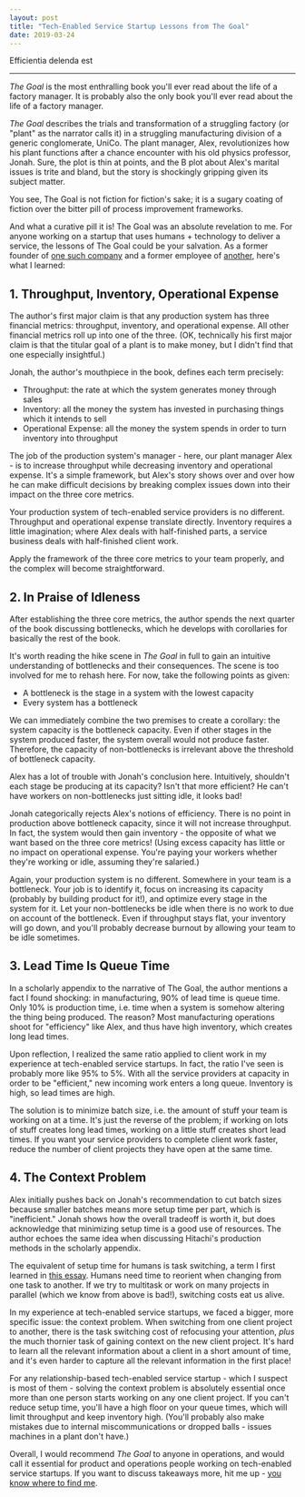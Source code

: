 ```yaml
---
layout: post
title: "Tech-Enabled Service Startup Lessons from The Goal"
date: 2019-03-24
---
```


Efficientia delenda est

<!--more-->
<hr>

_The Goal_ is the most enthralling book you'll ever read about the life of a factory manager. It is probably also the only book you'll ever read about the life of a factory manager.

_The Goal_ describes the trials and transformation of a struggling factory (or "plant" as the narrator calls it) in a struggling manufacturing division of a generic conglomerate, UniCo. The plant manager, Alex, revolutionizes how his plant functions after a chance encounter with his old physics professor, Jonah. Sure, the plot is thin at points, and the B plot about Alex's marital issues is trite and bland, but the story is shockingly gripping given its subject matter.

You see, The Goal is not fiction for fiction's sake; it is a sugary coating of fiction over the bitter pill of process improvement frameworks.

And what a curative pill it is! The Goal was an absolute revelation to me. For anyone working on a startup that uses humans + technology to deliver a service, the lessons of The Goal could be your salvation. As a former founder of [one such company](https://techcrunch.com/2016/02/29/castle-is-a-property-management-platform-from-the-future/) and a former employee of [another](https://www.atrium.co/), here's what I learned:

## 1. Throughput, Inventory, Operational Expense

The author's first major claim is that any production system has three financial metrics: throughput, inventory, and operational expense. All other financial metrics roll up into one of the three. (OK, technically his first major claim is that the titular goal of a plant is to make money, but I didn't find that one especially insightful.)

Jonah, the author's mouthpiece in the book, defines each term precisely:

* Throughput: the rate at which the system generates money through sales
* Inventory: all the money the system has invested in purchasing things which it intends to sell
* Operational Expense: all the money the system spends in order to turn inventory into throughput

The job of the production system's manager - here, our plant manager Alex - is to increase throughput while decreasing inventory and operational expense. It's a simple framework, but Alex's story shows over and over how he can make difficult decisions by breaking complex issues down into their impact on the three core metrics.

Your production system of tech-enabled service providers is no different. Throughput and operational expense translate directly. Inventory requires a little imagination; where Alex deals with half-finished parts, a service business deals with half-finished client work.

Apply the framework of the three core metrics to your team properly, and the complex will become straightforward.

## 2. In Praise of Idleness

After establishing the three core metrics, the author spends the next quarter of the book discussing bottlenecks, which he develops with corollaries for basically the rest of the book.

It's worth reading the hike scene in _The Goal_ in full to gain an intuitive understanding of bottlenecks and their consequences. The scene is too involved for me to rehash here. For now, take the following points as given:

* A bottleneck is the stage in a system with the lowest capacity
* Every system has a bottleneck

We can immediately combine the two premises to create a corollary: the system capacity is the bottleneck capacity. Even if other stages in the system produced faster, the system overall would not produce faster. Therefore, the capacity of non-bottlenecks is irrelevant above the threshold of bottleneck capacity. 

Alex has a lot of trouble with Jonah's conclusion here. Intuitively, shouldn't each stage be producing at its capacity? Isn't that more efficient? He can't have workers on non-bottlenecks just sitting idle, it looks bad!

Jonah categorically rejects Alex's notions of efficiency. There is no point in production above bottleneck capacity, since it will not increase throughput. In fact, the system would then gain inventory - the opposite of what we want based on the three core metrics! (Using excess capacity has little or no impact on operational expense. You're paying your workers whether they're working or idle, assuming they're salaried.)

Again, your production system is no different. Somewhere in your team is a bottleneck. Your job is to identify it, focus on increasing its capacity (probably by building product for it!), and optimize every stage in the system for it. Let your non-bottlenecks be idle when there is no work to due on account of the bottleneck. Even if throughput stays flat, your inventory will go down, and you'll probably decrease burnout by allowing your team to be idle sometimes.

## 3. Lead Time Is Queue Time

In a scholarly appendix to the narrative of The Goal, the author mentions a fact I found shocking: in manufacturing, 90% of lead time is queue time. Only 10% is production time, i.e. time when a system is somehow altering the thing being produced. The reason? Most manufacturing operations shoot for "efficiency" like Alex, and thus have high inventory, which creates long lead times.

Upon reflection, I realized the same ratio applied to client work in my experience at tech-enabled service startups. In fact, the ratio I've seen is probably more like 95% to 5%. With all the service providers at capacity in order to be "efficient," new incoming work enters a long queue. Inventory is high, so lead times are high.

The solution is to minimize batch size, i.e. the amount of stuff your team is working on at a time. It's just the reverse of the problem; if working on lots of stuff creates long lead times, working on a little stuff creates short lead times. If you want your service providers to complete client work faster, reduce the number of client projects they have open at the same time.

## 4. The Context Problem

Alex initially pushes back on Jonah's recommendation to cut batch sizes because smaller batches means more setup time per part, which is "inefficient." Jonah shows how the overall tradeoff is worth it, but does acknowledge that minimizing setup time is a good use of resources. The author echoes the same idea when discussing Hitachi's production methods in the scholarly appendix.

The equivalent of setup time for humans is task switching, a term I first learned in [this essay](https://www.joelonsoftware.com/2001/02/12/human-task-switches-considered-harmful/). Humans need time to reorient when changing from one task to another. If we try to multitask or work on many projects in parallel (which we know from above is bad!), switching costs eat us alive.

In my experience at tech-enabled service startups, we faced a bigger, more specific issue: the context problem. When switching from one client project to another, there is the task switching cost of refocusing your attention, _plus_ the much thornier task of gaining context on the new client project. It's hard to learn all the relevant information about a client in a short amount of time, and it's even harder to capture all the relevant information in the first place!

For any relationship-based tech-enabled service startup - which I suspect is most of them - solving the context problem is absolutely essential once more than one person starts working on any one client project. If you can't reduce setup time, you'll have a high floor on your queue times, which will limit throughput and keep inventory high. (You'll probably also make mistakes due to internal miscommunications or dropped balls - issues machines in a plant don't have.)

Overall, I would recommend _The Goal_ to anyone in operations, and would call it essential for product and operations people working on tech-enabled service startups. If you want to discuss takeaways more, hit me up - [you know where to find me](timdingman.com).
